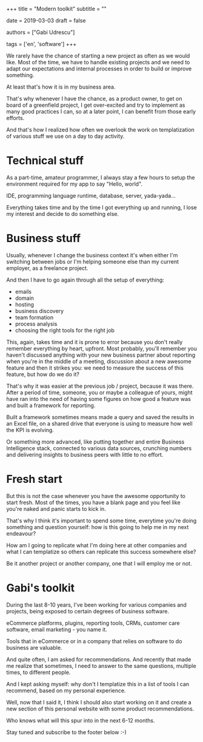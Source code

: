 +++
title = "Modern toolkit"
subtitle = ""

date = 2019-03-03
draft = false

authors = ["Gabi Udrescu"]

tags = ['en', 'software']
+++

We rarely have the chance of starting a new project as often as we would like. Most of the time, we have to handle existing projects and we need to adapt our expectations and internal processes in order to build or improve something.

At least that's how it is in my business area. 

That's why whenever I have the chance, as a product owner, to get on board of a greenfield project, I get over-excited and try to implement as many good practices I can, so at a later point, I can benefit from those early efforts.

And that's how I realized how often we overlook the work on templatization of various stuff we use on a day to day activity.

# Technical stuff

As a part-time, amateur programmer, I always stay a few hours to setup the environment required for my app to say "Hello, world". 

IDE, programming language runtime, database, server, yada-yada... 

Everything takes time and by the time I got everything up and running, I lose my interest and decide to do something else.

# Business stuff
Usually, whenever I change the business context it's when either I'm switching between jobs or I'm helping someone else than my current employer, as a freelance project. 

And then I have to go again through all the setup of everything:

 - emails
 - domain
 - hosting
 - business discovery
 - team formation
 - process analysis
 - choosing the right tools for the right job

This, again, takes time and it is prone to error because you don't really remember everything by heart, upfront. Most probably, you'll remember you haven't discussed anything with your new business partner about reporting when you're in the middle of a meeting, discussion about a new awesome feature and then it strikes you: we need to measure the success of this feature, but how do we do it?

That's why it was easier at the previous job / project, because it was there. After a period of time, someone, you or maybe a colleague of yours, might have ran into the need of having some figures on how good a feature was and built a framework for reporting.

Built a framework sometimes means made a query and saved the results in an Excel file, on a shared drive that everyone is using to measure how well the KPI is evolving. 

Or something more advanced, like putting together and entire Business Intelligence stack, connected to various data sources, crunching numbers and delivering insights to business peers with little to no effort.

# Fresh start

But this is not the case whenever you have the awesome opportunity to start fresh. Most of the times, you have a blank page and you feel like you're naked and panic starts to kick in.

That's why I think it's important to spend some time, everytime you're doing something and question yourself: how is this going to help me in my next endeavour?

How am I going to replicate what I'm doing here at other companies and what I can templatize so others can replicate  this success somewhere else?

Be it another project or another company, one that I will employ me or not. 

# Gabi's toolkit

During the last 8-10 years, I've been working for various companies and projects, being exposed to certain degrees of business software.

eCommerce platforms, plugins, reporting tools, CRMs, customer care software, email marketing - you name it.

Tools that in eCommerce or in a company that relies on software to do business are valuable. 

And quite often, I am asked for recommendations. And recently that made me realize that sometimes, I need to answer to the same questions, multiple times, to different people.

And I kept asking myself: why don't I templatize this in a list of tools I can recommend, based on my personal experience.

Well, now that I said it, I think I should also start working on it and create a new section of this personal website with some product recommendations.

Who knows what will this spur into in the next 6-12 months. 

Stay tuned and subscribe to the footer below :-)
<!--stackedit_data:
eyJoaXN0b3J5IjpbLTQyNzUyODA2NF19
-->